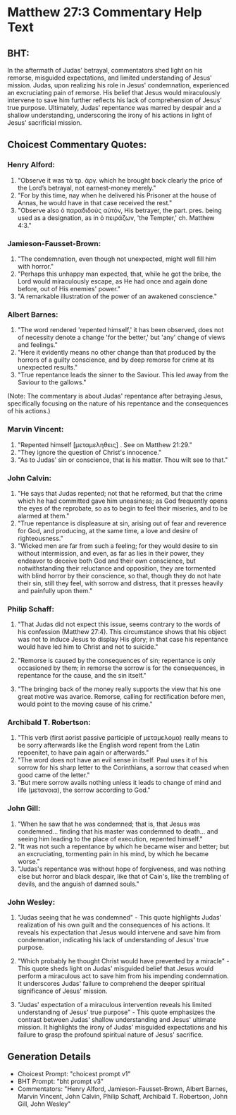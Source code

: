 # Matthew 27:3 Commentary Help Text

## BHT:
In the aftermath of Judas' betrayal, commentators shed light on his remorse, misguided expectations, and limited understanding of Jesus' mission. Judas, upon realizing his role in Jesus' condemnation, experienced an excruciating pain of remorse. His belief that Jesus would miraculously intervene to save him further reflects his lack of comprehension of Jesus' true purpose. Ultimately, Judas' repentance was marred by despair and a shallow understanding, underscoring the irony of his actions in light of Jesus' sacrificial mission.

## Choicest Commentary Quotes:
### Henry Alford:
1. "Observe it was τὰ τρ. ἀργ. which he brought back clearly the price of the Lord’s betrayal, not earnest-money merely."
2. "For by this time, nay when he delivered his Prisoner at the house of Annas, he would have in that case received the rest."
3. "Observe also ὁ παραδιδοὺς αὐτόν, His betrayer, the part. pres. being used as a designation, as in ὁ πειράζων, 'the Tempter,' ch. Matthew 4:3."

### Jamieson-Fausset-Brown:
1. "The condemnation, even though not unexpected, might well fill him with horror."
2. "Perhaps this unhappy man expected, that, while he got the bribe, the Lord would miraculously escape, as He had once and again done before, out of His enemies' power."
3. "A remarkable illustration of the power of an awakened conscience."

### Albert Barnes:
1. "The word rendered 'repented himself,' it has been observed, does not of necessity denote a change 'for the better,' but 'any' change of views and feelings."
2. "Here it evidently means no other change than that produced by the horrors of a guilty conscience, and by deep remorse for crime at its unexpected results."
3. "True repentance leads the sinner to the Saviour. This led away from the Saviour to the gallows."

(Note: The commentary is about Judas' repentance after betraying Jesus, specifically focusing on the nature of his repentance and the consequences of his actions.)

### Marvin Vincent:
1. "Repented himself [μεταμεληθεις] . See on Matthew 21:29."
2. "They ignore the question of Christ's innocence."
3. "As to Judas' sin or conscience, that is his matter. Thou wilt see to that."

### John Calvin:
1. "He says that Judas repented; not that he reformed, but that the crime which he had committed gave him uneasiness; as God frequently opens the eyes of the reprobate, so as to begin to feel their miseries, and to be alarmed at them."
2. "True repentance is displeasure at sin, arising out of fear and reverence for God, and producing, at the same time, a love and desire of righteousness."
3. "Wicked men are far from such a feeling; for they would desire to sin without intermission, and even, as far as lies in their power, they endeavor to deceive both God and their own conscience, but notwithstanding their reluctance and opposition, they are tormented with blind horror by their conscience, so that, though they do not hate their sin, still they feel, with sorrow and distress, that it presses heavily and painfully upon them."

### Philip Schaff:
1. "That Judas did not expect this issue, seems contrary to the words of his confession (Matthew 27:4). This circumstance shows that his object was not to induce Jesus to display His glory; in that case his repentance would have led him to Christ and not to suicide."

2. "Remorse is caused by the consequences of sin; repentance is only occasioned by them; in remorse the sorrow is for the consequences, in repentance for the cause, and the sin itself."

3. "The bringing back of the money really supports the view that his one great motive was avarice. Remorse, calling for rectification before men, would point to the moving cause of his crime."

### Archibald T. Robertson:
1. "This verb (first aorist passive participle of μεταμελομα) really means to be sorry afterwards like the English word repent from the Latin repoenitet, to have pain again or afterwards."
2. "The word does not have an evil sense in itself. Paul uses it of his sorrow for his sharp letter to the Corinthians, a sorrow that ceased when good came of the letter."
3. "But mere sorrow avails nothing unless it leads to change of mind and life (μετανοια), the sorrow according to God."

### John Gill:
1. "When he saw that he was condemned; that is, that Jesus was condemned... finding that his master was condemned to death... and seeing him leading to the place of execution, repented himself." 
2. "It was not such a repentance by which he became wiser and better; but an excruciating, tormenting pain in his mind, by which he became worse."
3. "Judas's repentance was without hope of forgiveness, and was nothing else but horror and black despair, like that of Cain's, like the trembling of devils, and the anguish of damned souls."

### John Wesley:
1. "Judas seeing that he was condemned" - This quote highlights Judas' realization of his own guilt and the consequences of his actions. It reveals his expectation that Jesus would intervene and save him from condemnation, indicating his lack of understanding of Jesus' true purpose.

2. "Which probably he thought Christ would have prevented by a miracle" - This quote sheds light on Judas' misguided belief that Jesus would perform a miraculous act to save him from his impending condemnation. It underscores Judas' failure to comprehend the deeper spiritual significance of Jesus' mission.

3. "Judas' expectation of a miraculous intervention reveals his limited understanding of Jesus' true purpose" - This quote emphasizes the contrast between Judas' shallow understanding and Jesus' ultimate mission. It highlights the irony of Judas' misguided expectations and his failure to grasp the profound spiritual nature of Jesus' sacrifice.


## Generation Details
- Choicest Prompt: "choicest prompt v1"
- BHT Prompt: "bht prompt v3"
- Commentators: "Henry Alford, Jamieson-Fausset-Brown, Albert Barnes, Marvin Vincent, John Calvin, Philip Schaff, Archibald T. Robertson, John Gill, John Wesley"
